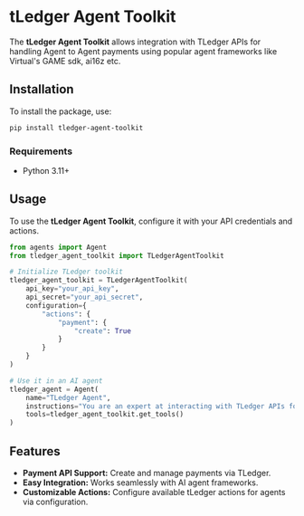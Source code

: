 # tLedger Agent Toolkit

The **tLedger Agent Toolkit** allows integration with TLedger APIs for handling Agent to Agent payments using popular agent frameworks like Virtual's GAME sdk, ai16z etc.

## Installation

To install the package, use:

```bash
pip install tledger-agent-toolkit
```
### Requirements
* Python 3.11+

## Usage

To use the **tLedger Agent Toolkit**, configure it with your API credentials and actions.

```python
from agents import Agent
from tledger_agent_toolkit import TLedgerAgentToolkit

# Initialize TLedger toolkit
tledger_agent_toolkit = TLedgerAgentToolkit(
    api_key="your_api_key",
    api_secret="your_api_secret",
    configuration={
        "actions": {
            "payment": {
                "create": True
            }
        }
    }
)

# Use it in an AI agent
tledger_agent = Agent(
    name="TLedger Agent",
    instructions="You are an expert at interacting with TLedger APIs for payments.",
    tools=tledger_agent_toolkit.get_tools()
)
```

## Features

- **Payment API Support:** Create and manage payments via TLedger.  
- **Easy Integration:** Works seamlessly with AI agent frameworks.  
- **Customizable Actions:** Configure available tLedger actions for agents via configuration.  

